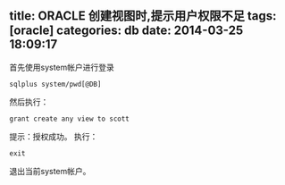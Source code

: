 title: ORACLE 创建视图时,提示用户权限不足
tags: [oracle]
categories: db
date: 2014-03-25 18:09:17
---
首先使用system帐户进行登录 
```
sqlplus system/pwd[@DB]
```

然后执行： 
```
grant create any view to scott
```
提示：授权成功。 
执行：
```
exit
```
退出当前system帐户。
